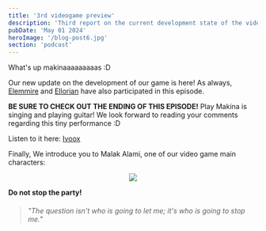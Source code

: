 ```yaml
---
title: '3rd videogame preview'
description: 'Third report on the current development state of the video game.'
pubDate: 'May 01 2024'
heroImage: '/blog-post6.jpg'
section: 'podcast'
---
```


What's up makinaaaaaaaaas :D

Our new update on the development of our game is here! As always, <a href="https://www.instagram.com/elemmire1988?utm_source=qr&igsh=MWgwcm84ZmxwaDVmYQ%3D%3D" target="_blank">Elemmire</a> and <a href="https://www.youtube.com/@ellorian_audiolibros" target="_blank">Ellorian</a> have also participated in this episode.

**BE SURE TO CHECK OUT THE ENDING OF THIS EPISODE!** Play Makina is singing and playing guitar! We look forward to reading your comments regarding this tiny performance :D

Listen to it here:
<a href="https://www.ivoox.com/informe-videojuego-3-audios-mp3_rf_128478268_1.html" target="_blank">Ivoox</a>

Finally, We introduce you to Malak Alami, one of our video game main characters:

<p align="center">
    <img src="https://www.playmakina.com/blog-post6-malak_alami.png" />
</p>

**Do not stop the party!**

> ###### "The question isn't who is going to let me; it's who is going to stop me."

